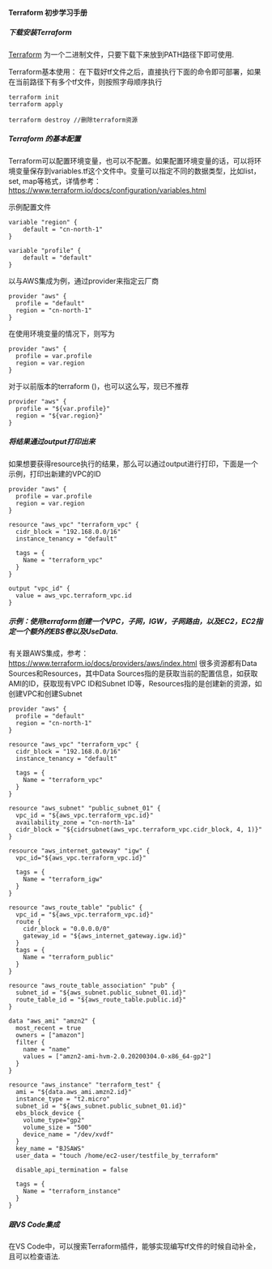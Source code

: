 #### Terraform 初步学习手册
##### 下载安装Terraform
[Terraform](https://www.terraform.io/downloads.html) 为一个二进制文件，只要下载下来放到PATH路径下即可使用.

Terraform基本使用：
在下载好tf文件之后，直接执行下面的命令即可部署，如果在当前路径下有多个tf文件，则按照字母顺序执行

```
terraform init
terraform apply

terraform destroy //删除terraform资源
```

##### Terraform 的基本配置
Terraform可以配置环境变量，也可以不配置。如果配置环境变量的话，可以将环境变量保存到variables.tf这个文件中。变量可以指定不同的数据类型，比如list，set, map等格式，详情参考： https://www.terraform.io/docs/configuration/variables.html

示例配置文件
```
variable "region" {
    default = "cn-north-1"
}

variable "profile" {
    default = "default"
}
```

以与AWS集成为例，通过provider来指定云厂商
```
provider "aws" {
  profile = "default"
  region = "cn-north-1"
}
```

在使用环境变量的情况下，则写为
```
provider "aws" {
  profile = var.profile
  region = var.region
}
```

对于以前版本的terraform ()，也可以这么写，现已不推荐
```
provider "aws" {
  profile = "${var.profile}"
  region = "${var.region}"
}
```

##### 将结果通过output打印出来
如果想要获得resource执行的结果，那么可以通过output进行打印，下面是一个示例，打印出新建的VPC的ID

```
provider "aws" {
  profile = var.profile
  region = var.region
}

resource "aws_vpc" "terraform_vpc" {
  cidr_block = "192.168.0.0/16"
  instance_tenancy = "default"

  tags = {
    Name = "terraform_vpc"
  }
}

output "vpc_id" {
  value = aws_vpc.terraform_vpc.id
}
```

##### 示例：使用terraform创建一个VPC，子网，IGW，子网路由，以及EC2，EC2指定一个额外的EBS卷以及UseData.

有关跟AWS集成，参考： https://www.terraform.io/docs/providers/aws/index.html
很多资源都有Data Sources和Resources，其中Data Sources指的是获取当前的配置信息，如获取AMI的ID，获取现有VPC ID和Subnet ID等，Resources指的是创建新的资源，如创建VPC和创建Subnet


```
provider "aws" {
  profile = "default"
  region = "cn-north-1"
}

resource "aws_vpc" "terraform_vpc" {
  cidr_block = "192.168.0.0/16"
  instance_tenancy = "default"

  tags = {
    Name = "terraform_vpc"
  }
}

resource "aws_subnet" "public_subnet_01" {
  vpc_id = "${aws_vpc.terraform_vpc.id}"
  availability_zone = "cn-north-1a"
  cidr_block = "${cidrsubnet(aws_vpc.terraform_vpc.cidr_block, 4, 1)}"
}

resource "aws_internet_gateway" "igw" {
  vpc_id="${aws_vpc.terraform_vpc.id}"
  
  tags = {
    Name = "terraform_igw"
  }
}

resource "aws_route_table" "public" {
  vpc_id = "${aws_vpc.terraform_vpc.id}"
  route {
    cidr_block = "0.0.0.0/0"
    gateway_id = "${aws_internet_gateway.igw.id}"
  }
  tags = {
    Name = "terraform_public"
  }
}

resource "aws_route_table_association" "pub" {
  subnet_id = "${aws_subnet.public_subnet_01.id}"
  route_table_id = "${aws_route_table.public.id}"
}

data "aws_ami" "amzn2" {
  most_recent = true
  owners = ["amazon"]
  filter {
    name = "name"
    values = ["amzn2-ami-hvm-2.0.20200304.0-x86_64-gp2"]
  }
}

resource "aws_instance" "terraform_test" {
  ami = "${data.aws_ami.amzn2.id}"
  instance_type = "t2.micro"
  subnet_id = "${aws_subnet.public_subnet_01.id}"
  ebs_block_device {
    volume_type="gp2"
    volume_size = "500"
    device_name = "/dev/xvdf"
  }
  key_name = "BJSAWS"
  user_data = "touch /home/ec2-user/testfile_by_terraform"
  
  disable_api_termination = false

  tags = {
    Name = "terraform_instance"
  }
}

```


##### 跟VS Code集成
在VS Code中，可以搜索Terraform插件，能够实现编写tf文件的时候自动补全，且可以检查语法.